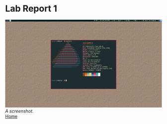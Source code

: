 # Lab Report 1

![scrot](./scrot.png)
<br>
*A screenshot.*
<br>
[Home](/cse15l-lab-reports/index.html)
